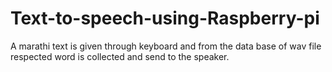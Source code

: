 # Text-to-speech-using-Raspberry-pi
A marathi text is given through keyboard and from the data base of wav file respected word is collected and send to the speaker.
